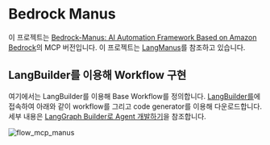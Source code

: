 # Bedrock Manus

이 프로젝트는 [Bedrock-Manus: AI Automation Framework Based on Amazon Bedrock](https://github.com/aws-samples/aws-ai-ml-workshop-kr/tree/master/genai/aws-gen-ai-kr/20_applications/08_bedrock_manus)의 MCP 버전입니다. 이 프로젝트는 [LangManus](https://github.com/Darwin-lfl/langmanus)를 참조하고 있습니다.

## LangBuilder를 이용해 Workflow 구현

여기에서는 LangBuilder를 이용해 Base Workflow를 정의합니다. [LangBuilder를](https://build.langchain.com/)에 접속하여 아래와 같이 workflow를 그리고 code generator를 이용해 다운로드합니다. 세부 내용은 [LangGraph Builder로 Agent 개발하기](https://github.com/kyopark2014/langgraph-builder)을 참조합니다.

![flow_mcp_manus](https://github.com/user-attachments/assets/59c2f2c8-e88d-4f2d-a4f7-4431af72eef2)

